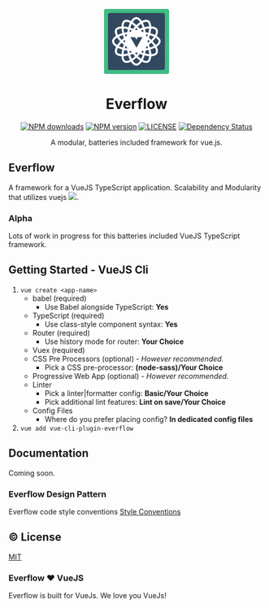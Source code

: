 <p align="center"><img width="128px" height="128px" src="./assets/everflow-logo.png" alt="Everflow Logo"></p>
<h1 align="center">Everflow</h1>
<p align="center">
    <a href="https://www.npmjs.com/package/everflow"><img src="https://img.shields.io/npm/dm/everflow.svg" alt="NPM downloads"></a>
    <a href="https://www.npmjs.com/package/everflow"><img src="https://img.shields.io/npm/v/everflow.svg" alt="NPM version"></a>
    <a href="https://github.com/AtomHash/everflow/blob/master/LICENSE"><img src="https://img.shields.io/npm/l/everflow.svg" alt="LICENSE"></a>
    <a href="https://david-dm.org/AtomHash/everflow"><img src="https://david-dm.org/AtomHash/everflow.svg" alt="Dependency Status"></a>
</p>

<p align="center">A modular, batteries included framework for vue.js.</p>


## Everflow
A framework for a VueJS TypeScript application. Scalability and Modularity that utilizes vuejs <a href="https://vuejs.org" target="_blank"><img width="15" src="https://vuejs.org/images/logo.png"></a>.

### Alpha
Lots of work in progress for this batteries included VueJS TypeScript framework.

## Getting Started - VueJS Cli
1. `vue create <app-name>`
    - babel (required)
        - Use Babel alongside TypeScript: **Yes**
    - TypeScript (required)
        - Use class-style component syntax: **Yes**
    - Router  (required)
        - Use history mode for router: **Your Choice**
    - Vuex (required)
    - CSS Pre Processors (optional) - *However recommended.*
        - Pick a CSS pre-processor: **(node-sass)/Your Choice**
    - Progressive Web App (optional) - *However recommended.*
    - Linter
        - Pick a linter|formatter config: **Basic/Your Choice**
        - Pick additional lint features: **Lint on save/Your Choice**
    - Config Files
        - Where do you prefer placing config? **In dedicated config files**
2. `vue add vue-cli-plugin-everflow`

## Documentation
Coming soon.

### Everflow Design Pattern
Everflow code style conventions
[Style Conventions](https://github.com/AtomHash/everflow-design-pattern)

## :copyright: License
[MIT](http://opensource.org/licenses/MIT)

### Everflow ❤ VueJS
Everflow is built for VueJs. We love you VueJs!

